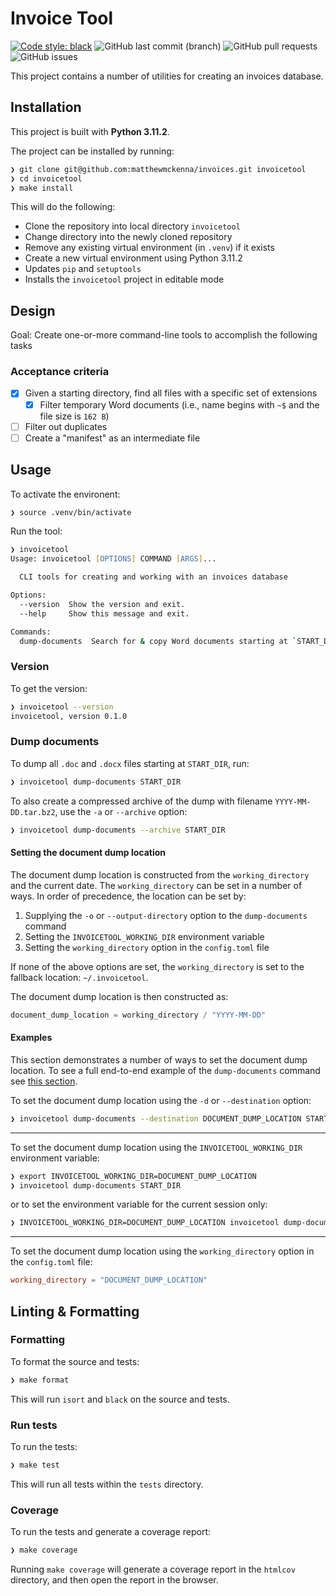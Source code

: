 # Invoice Tool

[![Code style: black](https://img.shields.io/badge/code%20style-black-000000.svg)](https://github.com/psf/black)
![GitHub last commit (branch)](https://img.shields.io/github/last-commit/matthewmckenna/invoices/mmk/2023-04-refactor)
![GitHub pull requests](https://img.shields.io/github/issues-pr/matthewmckenna/invoices)
![GitHub issues](https://img.shields.io/github/issues/matthewmckenna/invoices)

This project contains a number of utilities for creating an invoices database.

## Installation

This project is built with **Python 3.11.2**.

The project can be installed by running:

```zsh
❯ git clone git@github.com:matthewmckenna/invoices.git invoicetool
❯ cd invoicetool
❯ make install
```

This will do the following:

- Clone the repository into local directory `invoicetool`
- Change directory into the newly cloned repository
- Remove any existing virtual environment (in `.venv`) if it exists
- Create a new virtual environment using Python 3.11.2
- Updates `pip` and `setuptools`
- Installs the `invoicetool` project in editable mode

## Design

Goal: Create one-or-more command-line tools to accomplish the following tasks

### Acceptance criteria
- [x] Given a starting directory, find all files with a specific set of extensions
  - [x] Filter temporary Word documents (i.e., name begins with `~$` and the file size is `162 B`)
- [ ] Filter out duplicates
- [ ] Create a "manifest" as an intermediate file

## Usage

To activate the environent:

```zsh
❯ source .venv/bin/activate
```

Run the tool:

```zsh
❯ invoicetool
Usage: invoicetool [OPTIONS] COMMAND [ARGS]...

  CLI tools for creating and working with an invoices database

Options:
  --version  Show the version and exit.
  --help     Show this message and exit.

Commands:
  dump-documents  Search for & copy Word documents starting at `START_DIR`
```

### Version

To get the version:

```zsh
❯ invoicetool --version
invoicetool, version 0.1.0
```

### Dump documents

To dump all `.doc` and `.docx` files starting at `START_DIR`, run:

```zsh
❯ invoicetool dump-documents START_DIR
```

To also create a compressed archive of the dump with filename `YYYY-MM-DD.tar.bz2`, use the `-a` or `--archive` option:

```zsh
❯ invoicetool dump-documents --archive START_DIR
```

#### Setting the document dump location

The document dump location is constructed from the `working_directory` and the current date.
The `working_directory` can be set in a number of ways.
In order of precedence, the location can be set by:

1. Supplying the `-o` or `--output-directory` option to the `dump-documents` command
2. Setting the `INVOICETOOL_WORKING_DIR` environment variable
3. Setting the `working_directory` option in the `config.toml` file

If none of the above options are set, the `working_directory` is set to the fallback location: `~/.invoicetool`.

The document dump location is then constructed as:

```python
document_dump_location = working_directory / "YYYY-MM-DD"
```

#### Examples

This section demonstrates a number of ways to set the document dump location.
To see a full end-to-end example of the `dump-documents` command see [this section](docs/examples.md#e2e-example-dump-documents).

To set the document dump location using the `-d` or `--destination` option:

```zsh
❯ invoicetool dump-documents --destination DOCUMENT_DUMP_LOCATION START_DIR
```

----

To set the document dump location using the `INVOICETOOL_WORKING_DIR` environment variable:

```zsh
❯ export INVOICETOOL_WORKING_DIR=DOCUMENT_DUMP_LOCATION
❯ invoicetool dump-documents START_DIR
```

or to set the environment variable for the current session only:

```zsh
❯ INVOICETOOL_WORKING_DIR=DOCUMENT_DUMP_LOCATION invoicetool dump-documents START_DIR
```

----

To set the document dump location using the `working_directory` option in the `config.toml` file:

```toml
working_directory = "DOCUMENT_DUMP_LOCATION"
```

## Linting & Formatting

### Formatting

To format the source and tests:

```zsh
❯ make format
```

This will run `isort` and `black` on the source and tests.

### Run tests

To run the tests:

```zsh
❯ make test
```

This will run all tests within the `tests` directory.

### Coverage

To run the tests and generate a coverage report:

```zsh
❯ make coverage
```

Running `make coverage` will generate a coverage report in the `htmlcov` directory, and then open the report in the browser.
